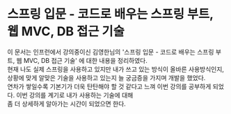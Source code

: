 # 스프링 입문 - 코드로 배우는 스프링 부트, 웹 MVC, DB 접근 기술

이 문서는 인프런에서 강의중이신 김영한님의 '스프링 입문 - 코드로 배우는 스프링 부트, 웹 MVC, DB 접근 기술' 에 대한 내용을 정리하였다.\
현재 나도 실제 스프링을 사용하고 있지만 내가 쓰고 있는 방식이 올바른 사용방식인지, 상황에 맞게 알맞은 기술을 사용하고 있는지 늘 궁금증을 가지며 개발을 했었다.\
연차가 쌓일수록 기본기가 더욱 탄탄해야 할 것 같다고 느껴 이번 강의를 공부하게 되었다. 이번 강의를 계기로 내가 사용하는 기술에 대해\
좀 더 상세하게 알아가는 시간이 되었으면 한다.